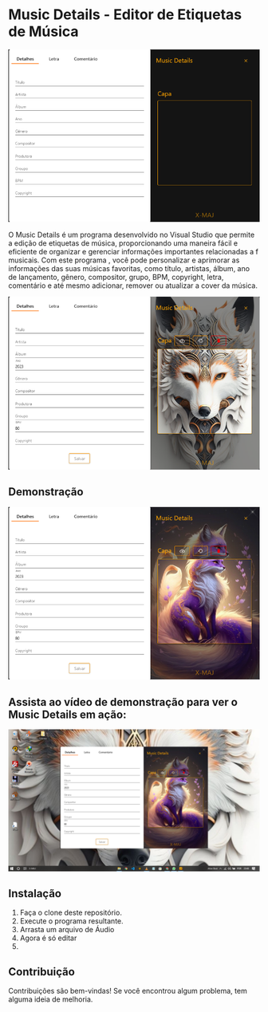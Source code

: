 # Music Details - Editor de Etiquetas de Música

![md](md1.png)

O Music Details é um programa desenvolvido no Visual Studio que permite a edição de etiquetas de música, proporcionando uma maneira fácil e eficiente de organizar e gerenciar informações importantes relacionadas a f musicais. Com este programa , você pode personalizar e aprimorar as informações das suas músicas favoritas, como título, artistas, álbum, ano de lançamento, gênero, compositor, grupo, BPM, copyright, letra, comentário e até mesmo adicionar, remover ou atualizar a cover da música.

![md](md2.png)

## Demonstração

![md](md3.png)

## Assista ao vídeo de demonstração para ver o Music Details em ação:

[![Demonstração do Music Details](md4.png)](https://youtu.be/2IMXLBbJr3s)

## Instalação

1. Faça o clone deste repositório.
2. Execute o programa resultante.
3. Arrasta um arquivo de Áudio
4. Agora é só editar
6. 
## Contribuição

Contribuições são bem-vindas! Se você encontrou algum problema, tem alguma ideia de melhoria.
